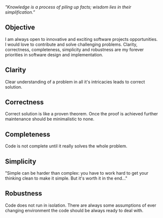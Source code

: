 *"Knowledge is a process of piling up facts; wisdom lies in their simplification.”*

Objective
----

I am always open to innovative and exciting software projects opportunities. I would love to contribute and solve challenging problems. Clarity, correctness, completeness, simplicity and robustness are my forever priorities in software design and implementation.

Clarity
----

Clear understanding of a problem in all it's intricacies leads to correct solution.

Correctness
----

Correct solution is like a proven theorem. Once the proof is achieved further maintenance should be minimalistic to none.

Completeness
----

Code is not complete until it really solves the whole problem.

Simplicity
----

"Simple can be harder than complex: you have to work hard to get your thinking clean to make it simple. But it's worth it in the end..."

Robustness
----

Code does not run in isolation. There are always some assumptions of ever changing environment the code should be always ready to deal with.
